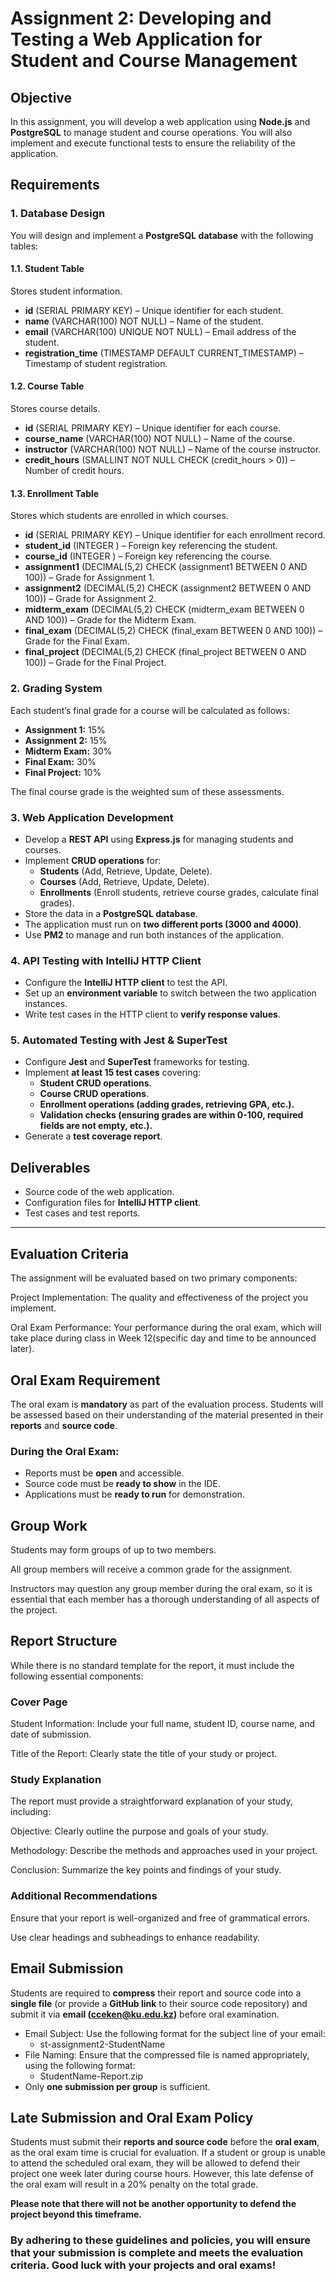 # **Assignment 2: Developing and Testing a Web Application for Student and Course Management**

## **Objective**
In this assignment, you will develop a web application using **Node.js** and **PostgreSQL** to manage student and course operations. 
You will also implement and execute functional tests to ensure the reliability of the application.

## **Requirements**


### **1. Database Design**
You will design and implement a **PostgreSQL database** with the following tables:

#### **1.1. Student Table**
Stores student information.
- **id** (SERIAL PRIMARY KEY) – Unique identifier for each student.
- **name** (VARCHAR(100) NOT NULL) – Name of the student.
- **email** (VARCHAR(100) UNIQUE NOT NULL) – Email address of the student.
- **registration_time** (TIMESTAMP DEFAULT CURRENT_TIMESTAMP) – Timestamp of student registration.

#### **1.2. Course Table**
Stores course details.
- **id** (SERIAL PRIMARY KEY) – Unique identifier for each course.
- **course_name** (VARCHAR(100) NOT NULL) – Name of the course.
- **instructor** (VARCHAR(100) NOT NULL) – Name of the course instructor.
- **credit_hours** (SMALLINT NOT NULL CHECK (credit_hours > 0)) – Number of credit hours.

#### **1.3. Enrollment Table**
Stores which students are enrolled in which courses.
- **id** (SERIAL PRIMARY KEY) – Unique identifier for each enrollment record.
- **student_id** (INTEGER ) – Foreign key referencing the student.
- **course_id** (INTEGER ) – Foreign key referencing the course.
- **assignment1** (DECIMAL(5,2) CHECK (assignment1 BETWEEN 0 AND 100)) – Grade for Assignment 1.
- **assignment2** (DECIMAL(5,2) CHECK (assignment2 BETWEEN 0 AND 100)) – Grade for Assignment 2.
- **midterm_exam** (DECIMAL(5,2) CHECK (midterm_exam BETWEEN 0 AND 100)) – Grade for the Midterm Exam.
- **final_exam** (DECIMAL(5,2) CHECK (final_exam BETWEEN 0 AND 100)) – Grade for the Final Exam.
- **final_project** (DECIMAL(5,2) CHECK (final_project BETWEEN 0 AND 100)) – Grade for the Final Project.

### **2. Grading System**
Each student’s final grade for a course will be calculated as follows:
- **Assignment 1:** 15%
- **Assignment 2:** 15%
- **Midterm Exam:** 30%
- **Final Exam:** 30%
- **Final Project:** 10%

The final course grade is the weighted sum of these assessments.

### **3. Web Application Development**
- Develop a **REST API** using **Express.js** for managing students and courses.
- Implement **CRUD operations** for:
    - **Students** (Add, Retrieve, Update, Delete).
    - **Courses** (Add, Retrieve, Update, Delete).
    - **Enrollments** (Enroll students, retrieve course grades, calculate final grades).
- Store the data in a **PostgreSQL database**.
- The application must run on **two different ports (3000 and 4000)**.
- Use **PM2** to manage and run both instances of the application.

### **4. API Testing with IntelliJ HTTP Client**
- Configure the **IntelliJ HTTP client** to test the API.
- Set up an **environment variable** to switch between the two application instances.
- Write test cases in the HTTP client to **verify response values**.

### **5. Automated Testing with Jest & SuperTest**
- Configure **Jest** and **SuperTest** frameworks for testing.
- Implement **at least 15 test cases** covering:
    - **Student CRUD operations**.
    - **Course CRUD operations**.
    - **Enrollment operations (adding grades, retrieving GPA, etc.).**
    - **Validation checks (ensuring grades are within 0-100, required fields are not empty, etc.).**
- Generate a **test coverage report**.

## **Deliverables**
- Source code of the web application.
- Configuration files for **IntelliJ HTTP client**.
- Test cases and test reports.


---

## Evaluation Criteria
The assignment will be evaluated based on two primary components:

Project Implementation: The quality and effectiveness of the project you implement.

Oral Exam Performance: Your performance during the oral exam, which will take place during class in Week 12(specific day and time to be announced later).

## Oral Exam Requirement

The oral exam is **mandatory** as part of the evaluation process. Students will be assessed based on their understanding of the material presented in their **reports** and **source code**.

### **During the Oral Exam:**
- Reports must be **open** and accessible.
- Source code must be **ready to show** in the IDE.
- Applications must be **ready to run** for demonstration.

## Group Work
Students may form groups of up to two members.

All group members will receive a common grade for the assignment.

Instructors may question any group member during the oral exam, so it is essential that each member has a thorough understanding of all aspects of the project.


## Report Structure
While there is no standard template for the report, it must include the following essential components:

### Cover Page
Student Information: Include your full name, student ID, course name, and date of submission.

Title of the Report: Clearly state the title of your study or project.

### Study Explanation
The report must provide a straightforward explanation of your study, including:

Objective: Clearly outline the purpose and goals of your study.

Methodology: Describe the methods and approaches used in your project.


Conclusion: Summarize the key points and findings of your study.

### Additional Recommendations

Ensure that your report is well-organized and free of grammatical errors.

Use clear headings and subheadings to enhance readability.

## Email Submission

Students are required to **compress** their report and source code into a **single file** (or provide a **GitHub link** to their source code repository) and submit it via **email (cceken@ku.edu.kz)** before oral examination.

* Email Subject: Use the following format for the subject line of your email:
    - st-assignment2-StudentName
* File Naming: Ensure that the compressed file is named appropriately, using the following format:
    - StudentName-Report.zip
* Only **one submission per group** is sufficient.

## Late Submission and Oral Exam Policy
Students must submit their **reports and source code** before the **oral exam**, as the oral exam time is crucial for evaluation.
If a student or group is unable to attend the scheduled oral exam, they will be allowed to defend their project one week later during course hours.
However, this late defense of the oral exam will result in a 20% penalty on the total grade.

**Please note that there will not be another opportunity to defend the project beyond this timeframe.**

### By adhering to these guidelines and policies, you will ensure that your submission is complete and meets the evaluation criteria. Good luck with your projects and oral exams!
